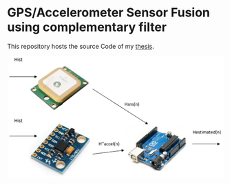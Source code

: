 # GPS/Accelerometer Sensor Fusion using complementary filter

This repository hosts the source Code of my [thesis](http://iiaat.guap.ru/iiaat/main/_source/thesis.pdf).


![The photo](pic1.jpg)

